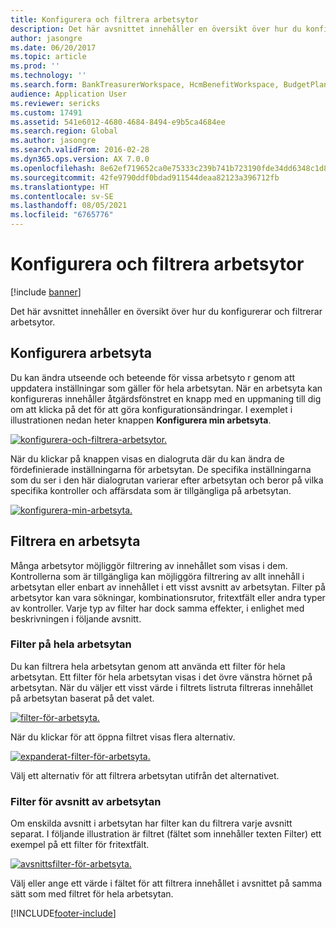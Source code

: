 ```yaml
---
title: Konfigurera och filtrera arbetsytor
description: Det här avsnittet innehåller en översikt över hur du konfigurerar och filtrerar arbetsytor.
author: jasongre
ms.date: 06/20/2017
ms.topic: article
ms.prod: ''
ms.technology: ''
ms.search.form: BankTreasurerWorkspace, HcmBenefitWorkspace, BudgetPlanningWorkspace, BusinessProcessGenericWorkspace, RetailCatalogManagementWorkspace, RetailCategoryAndProductWorkspace, RetailChannelManagementWorkspace, HcmCompensationWorkspace, CAMCostAccountingLedgerAdminWorkspace, CostAdminWorkspace, CostAnalysisWorkspace, CAMCostControlWorkspace, CustomerCollectionManagerWorkspace, CustomerInvoiceWorkspace, CustPaymentWorkspace, DataManagementWorkspace, DataValidationWorkspace, ERWorkspace, LedgerPeriodCloseProjectWorkspace, AssetWorkspace, GeneralJournalEntryWorkspace, VendVendorPortalInvoiceWorkspace, BudgetTrackingWorkspace, ReqCreatePlanWorkspace, BusinessProcessGenericOwnerWorkspace, SelfHealingWorkspace, WHSOutboundWorkMonitoringWorkspace, WHSWavePlanningWorkspace, PayrollWorkspace, HcmWorkforceWorkspace, RetailDiscountPricingWorkspace, EcoResProductDiscreteManufacturingWorkspace, KanbanPrepareProductForLeanWorkspace, EcoResProductProcessManufacturingWorkspace, EcoResProductVariantMaintainWorkspace, JmgShopSupervisorWorkspace, ProjProjectManagementWorkspace, VendVendorPortalWorkspace, PurchOrderMaintainWorkspace, PurchOrderProcessReceiptsWorkspace, HcmRecruitmentWorkspace, EcoResProductMaintainWorkspace, FMClerkWorkspace, OpResLifecycleManagementWorkspace, RetailITWorkspace, RetailChannelOperationsWorkspace, RetailStoreManagementWorkspace, SalesOrderProcessingWorkspace, SalesReturnWorkspace, SystemAdministrationWorkspaceForm, VendVendorRequestForQuotationsWorkspace, VendVendorProfileManagementWorkspace, VendInvoiceWorkspace, VendPaymentWorkspace
audience: Application User
ms.reviewer: sericks
ms.custom: 17491
ms.assetid: 541e6012-4680-4684-8494-e9b5ca4684ee
ms.search.region: Global
ms.author: jasongre
ms.search.validFrom: 2016-02-28
ms.dyn365.ops.version: AX 7.0.0
ms.openlocfilehash: 8e62ef719652ca0e75333c239b741b723190fde34dd6348c1d8a5e8541cb6c8c
ms.sourcegitcommit: 42fe9790ddf0bdad911544deaa82123a396712fb
ms.translationtype: HT
ms.contentlocale: sv-SE
ms.lasthandoff: 08/05/2021
ms.locfileid: "6765776"
---
```

# <a name="configure-and-filter-workspaces"></a>Konfigurera och filtrera arbetsytor

[!include [banner](../includes/banner.md)]

Det här avsnittet innehåller en översikt över hur du konfigurerar och filtrerar arbetsytor.

## <a name="configuring-a-workspace"></a>Konfigurera arbetsyta

Du kan ändra utseende och beteende för vissa arbetsyto r genom att uppdatera inställningar som gäller för hela arbetsytan. När en arbetsyta kan konfigureras innehåller åtgärdsfönstret en knapp med en uppmaning till dig om att klicka på det för att göra konfigurationsändringar. I exemplet i illustrationen nedan heter knappen **Konfigurera min arbetsyta**.

[![konfigurera-och-filtrera-arbetsytor.](./media/configure-and-filter-workspaces.png)](./media/configure-and-filter-workspaces.png)

När du klickar på knappen visas en dialogruta där du kan ändra de fördefinierade inställningarna för arbetsytan. De specifika inställningarna som du ser i den här dialogrutan varierar efter arbetsytan och beror på vilka specifika kontroller och affärsdata som är tillgängliga på arbetsytan.

[![konfigurera-min-arbetsyta.](./media/configure-my-workspace.png)](./media/configure-my-workspace.png)

## <a name="filtering-a-workspace"></a>Filtrera en arbetsyta

Många arbetsytor möjliggör filtrering av innehållet som visas i dem. Kontrollerna som är tillgängliga kan möjliggöra filtrering av allt innehåll i arbetsytan eller enbart av innehållet i ett visst avsnitt av arbetsytan. Filter på arbetsytor kan vara sökningar, kombinationsrutor, fritextfält eller andra typer av kontroller. Varje typ av filter har dock samma effekter, i enlighet med beskrivningen i följande avsnitt.

### <a name="workspace-wide-filters"></a>Filter på hela arbetsytan

Du kan filtrera hela arbetsytan genom att använda ett filter för hela arbetsytan. Ett filter för hela arbetsytan visas i det övre vänstra hörnet på arbetsytan. När du väljer ett visst värde i filtrets listruta filtreras innehållet på arbetsytan baserat på det valet.

[![filter-för-arbetsyta.](./media/workspace-filter.png)](./media/workspace-filter.png)

När du klickar för att öppna filtret visas flera alternativ.

[![expanderat-filter-för-arbetsyta.](./media/workspace-filter-expanded.png)](./media/workspace-filter-expanded.png)

Välj ett alternativ för att filtrera arbetsytan utifrån det alternativet.

### <a name="workspace-section-filters"></a>Filter för avsnitt av arbetsytan

Om enskilda avsnitt i arbetsytan har filter kan du filtrera varje avsnitt separat. I följande illustration är filtret (fältet som innehåller texten Filter) ett exempel på ett filter för fritextfält.

[![avsnittsfilter-för-arbetsyta.](./media/workspace-section-filters.png)](./media/workspace-section-filters.png)

Välj eller ange ett värde i fältet för att filtrera innehållet i avsnittet på samma sätt som med filtret för hela arbetsytan.


[!INCLUDE[footer-include](../../../includes/footer-banner.md)]